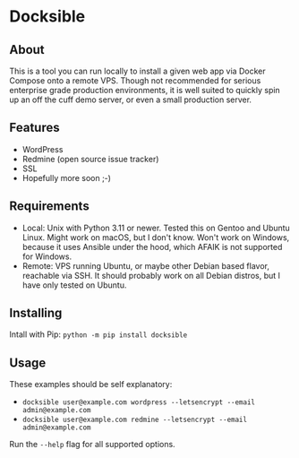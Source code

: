 # Docksible

## About

This is a tool you can run locally to install a given web app via Docker Compose onto a remote VPS.
Though not recommended for serious enterprise grade production environments, it is well suited
to quickly spin up an off the cuff demo server, or even a small production server.

## Features

* WordPress
* Redmine (open source issue tracker)
* SSL
* Hopefully more soon ;-)

## Requirements

* Local: Unix with Python 3.11 or newer. Tested this on Gentoo and Ubuntu Linux.
  Might work on macOS, but I don't know. Won't work on Windows, because it uses
  Ansible under the hood, which AFAIK is not supported for Windows.
* Remote: VPS running Ubuntu, or maybe other Debian based flavor, reachable via SSH.
  It should probably work on all Debian distros, but I have only tested on Ubuntu.

## Installing

Intall with Pip: `python -m pip install docksible`

## Usage

These examples should be self explanatory:

* `docksible user@example.com wordpress --letsencrypt --email admin@example.com`
* `docksible user@example.com redmine --letsencrypt --email admin@example.com`

Run the `--help` flag for all supported options.
